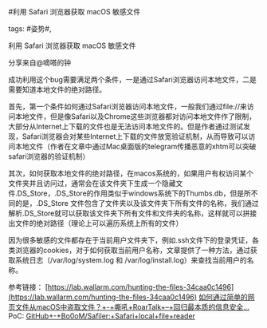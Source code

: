 #利用 Safari 浏览器获取 macOS 敏感文件

tags: #姿势#, 

利用 Safari 浏览器获取 macOS 敏感文件

分享来自@嘀嗒的钟  

成功利用这个bug需要满足两个条件，一是通过Safari浏览器访问本地文件，二是需要知道本地文件的绝对路径。

首先，第一个条件如何通过Safari浏览器访问本地文件，一般我们通过file://来访问本地文件，但是像Safari以及Chrome这些浏览器都对访问本地文件作了限制，大部分从Internet上下载的文件也是无法访问本地文件的。但是作者通过测试发现，Safari浏览器会对某些Internet上下载的文件放宽验证机制，从而导致可以访问本地文件（作者在文章中通过Mac桌面版的telegram传播恶意的xhtm可以突破safari浏览器的验证机制）

其次，如何获取本地文件的绝对路径，在macos系统的，如果用户有权访问某个文件夹并且访问过，通常会在该文件夹下生成一个隐藏文件.DS\_Store，.DS\_Store的作用类似于windows系统下的Thumbs.db，但是所不同的是，.DS\_Store 文件包含了文件夹以及该文件夹下所有文件的名称，我们通过解析.DS\_Store就可以获取该文件夹下所有文件和文件夹的名称，这样就可以拼接出文件的绝对路径（理论上可以遍历系统上所有的文件）

因为很多敏感的文件都存在于当前用户文件夹下，例如.ssh文件下的登录凭证，各类浏览器的cookies，对于如何获取当前用户名称，文章提供了一种方法，通过获取系统日志（/var/log/system.log 和 /var/log/install.log）来查找当前用户的名称。

参考链接：
[https://lab.wallarm.com/hunting-the-files-34caa0c1496](https://lab.wallarm.com/hunting-the-files-34caa0c1496)
[如何通过简单的网页文件从macOS中盗取文件？+-+嘶吼+RoarTalk+–+回归最本质的信息安全...](http://www.4hou.com/system/7012.html)
PoC: [GitHub+-+Bo0oM/Safiler:+Safari+local+file+reader](https://github.com/Bo0oM/Safiler)

[comment]: <> (topic_id:15555548285242)

[comment]: <> (create_time:2017-08-20T15:05:17.510+0800)

[comment]: <> (topic_type:talk)

[comment]: <> (owner:781244882_余弦)

